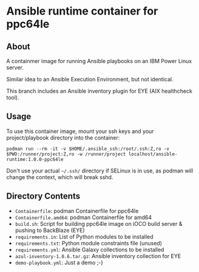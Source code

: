 # Ansible runtime container for ppc64le

## About

A containmer image for running Ansible playbooks on an IBM Power Linux server.

Similar idea to an Ansible Execution Environment, but not identical.

This branch includes an Ansible inventory plugin for EYE (AIX healthcheck tool).

## Usage

To use this container image, mount your ssh keys and your project/playbook directory into the container:

```
podman run --rm -it -v $HOME/.ansible_ssh:/root/.ssh:Z,ro -v $PWD:/runner/project:Z,ro -w /runner/project localhost/ansible-runtime:1.0.0-ppc64le
```

Don't use your actual `~/.ssh/` directory if SELinux is in use, as podman will change the context, which will break sshd.

## Directory Contents

- `Containerfile`: podman Containerfile for ppc64le
- `Containerfile.amd64`: podman Containerfile for amd64
- `build.sh`: Script for building ppc64le image on iOCO build server & pushing to BackBlaze (EYE)
- `requirements.in`: List of Python modules to be installed
- `requirements.txt`: Python module constraints file (unused)
- `requirements.yml`: Ansible Galaxy collections to be installed
- `azul-inventory-1.0.6.tar.gz`: Ansible inventory collection for EYE
- `demo-playbook.yml`: Just a demo ;-)
